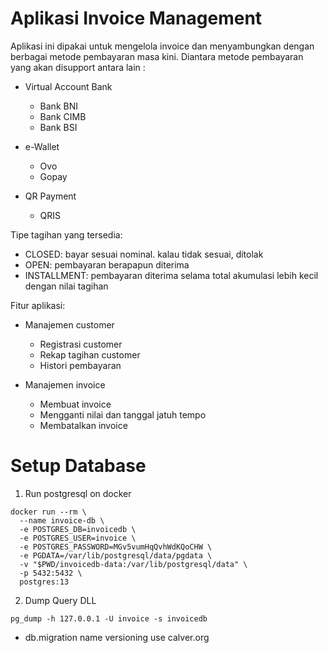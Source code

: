 # Aplikasi Invoice Management #

Aplikasi ini dipakai untuk mengelola invoice dan menyambungkan dengan berbagai metode pembayaran masa kini. Diantara
metode pembayaran yang akan disupport antara lain :

* Virtual Account Bank

    * Bank BNI
    * Bank CIMB
    * Bank BSI

* e-Wallet

    * Ovo
    * Gopay

* QR Payment

    * QRIS

Tipe tagihan yang tersedia:

  * CLOSED: bayar sesuai nominal. kalau tidak sesuai, ditolak
  * OPEN: pembayaran berapapun diterima
  * INSTALLMENT: pembayaran diterima selama total akumulasi lebih kecil dengan nilai tagihan

Fitur aplikasi: 

* Manajemen customer

  * Registrasi customer
  * Rekap tagihan customer
  * Histori pembayaran

* Manajemen invoice

  * Membuat invoice
  * Mengganti nilai dan tanggal jatuh tempo
  * Membatalkan invoice

# Setup Database #

1. Run postgresql on docker

  ```
  docker run --rm \
    --name invoice-db \
    -e POSTGRES_DB=invoicedb \
    -e POSTGRES_USER=invoice \
    -e POSTGRES_PASSWORD=MGv5vumHqQvhWdKQoCHW \
    -e PGDATA=/var/lib/postgresql/data/pgdata \
    -v "$PWD/invoicedb-data:/var/lib/postgresql/data" \
    -p 5432:5432 \
    postgres:13  
  ```

2. Dump Query DLL

  ```
  pg_dump -h 127.0.0.1 -U invoice -s invoicedb
  ```

* db.migration name versioning use calver.org


